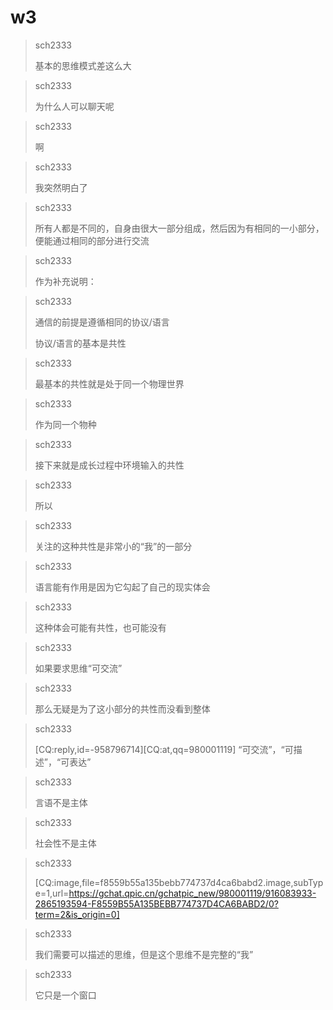 # w3


> sch2333
>
> 基本的思维模式差这么大

> sch2333
>
> 为什么人可以聊天呢

> sch2333
>
> 啊

> sch2333
>
> 我突然明白了

> sch2333
>
> 所有人都是不同的，自身由很大一部分组成，然后因为有相同的一小部分，便能通过相同的部分进行交流

> sch2333
>
> 作为补充说明：

> sch2333
>
> 通信的前提是遵循相同的协议/语言
>
> 协议/语言的基本是共性

> sch2333
>
> 最基本的共性就是处于同一个物理世界

> sch2333
>
> 作为同一个物种

> sch2333
>
> 接下来就是成长过程中环境输入的共性

> sch2333
>
> 所以

> sch2333
>
> 关注的这种共性是非常小的“我”的一部分

> sch2333
>
> 语言能有作用是因为它勾起了自己的现实体会

> sch2333
>
> 这种体会可能有共性，也可能没有

> sch2333
>
> 如果要求思维“可交流”

> sch2333
>
> 那么无疑是为了这小部分的共性而没看到整体

> sch2333
>
> [CQ:reply,id=-958796714][CQ:at,qq=980001119] “可交流”，“可描述”，“可表达”

> sch2333
>
> 言语不是主体

> sch2333
>
> 社会性不是主体

> sch2333
>
> [CQ:image,file=f8559b55a135bebb774737d4ca6babd2.image,subType=1,url=https://gchat.qpic.cn/gchatpic_new/980001119/916083933-2865193594-F8559B55A135BEBB774737D4CA6BABD2/0?term=2&is_origin=0]

> sch2333
>
> 我们需要可以描述的思维，但是这个思维不是完整的“我”

> sch2333
>
> 它只是一个窗口
